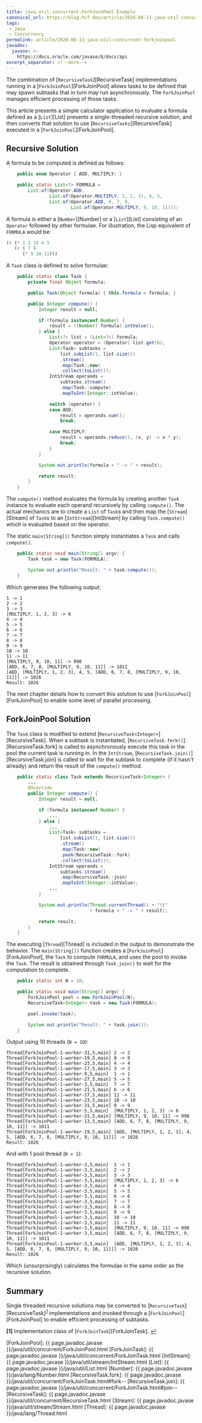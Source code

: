 ```yaml
---
title: java.util.concurrent.ForkJoinPool Example
canonical_url: https://blog.hcf.dev/article/2020-08-11-java-util-concurrent-forkjoinpool/
tags:
 - Java
 - Concurrency
permalink: article/2020-08-11-java-util-concurrent-forkjoinpool
javadoc:
  javase: >-
    https://docs.oracle.com/javase/8/docs/api
excerpt_separator: <!--more-->
---
```


The combination of [`RecursiveTask`][RecursiveTask] implementations running
in a [`ForkJoinPool`][ForkJoinPool] allows tasks to be defined that may
spawn subtasks that in turn may run asynchronously.  The `ForkJoinPool`
manages efficient processing of those tasks.

This article presents a simple calculator application to evaluate a formula
defined as a [`List`][List] presents a single-threaded recursive solution,
and then converts that solution to use [`RecursiveTasks`][RecursiveTask]
executed in a [`ForkJoinPool`][ForkJoinPool].

<!--more-->


## Recursive Solution

A formula to be computed is defined as follows:

```java
    public enum Operator { ADD, MULTIPLY; }

    public static List<?> FORMULA =
        List.of(Operator.ADD,
                List.of(Operator.MULTIPLY, 1, 2, 3), 4, 5,
                List.of(Operator.ADD, 6, 7, 8,
                        List.of(Operator.MULTIPLY, 9, 10, 11)));
```

A formula is either a [`Number`][Number] or a [`List`][List] consisting of
an `Operator` followed by other formulae.  For illustration, the Lisp
equivalent of `FORMULA` would be:

```scheme
(+ (* 1 2 3) 4 5
   (+ 6 7 8
      (* 9 10 11)))
```

A `Task` class is defined to solve formulae:

```java
    public static class Task {
        private final Object formula;

        public Task(Object formula) { this.formula = formula; }

        public Integer compute() {
            Integer result = null;

            if (formula instanceof Number) {
                result = ((Number) formula).intValue();
            } else {
                List<?> list = (List<?>) formula;
                Operator operator = (Operator) list.get(0);
                List<Task> subtasks =
                    list.subList(1, list.size())
                    .stream()
                    .map(Task::new)
                    .collect(toList());
                IntStream operands =
                    subtasks.stream()
                    .map(Task::compute)
                    .mapToInt(Integer::intValue);

                switch (operator) {
                case ADD:
                    result = operands.sum();
                    break;

                case MULTIPLY:
                    result = operands.reduce(1, (x, y) -> x * y);
                    break;
                }
            }

            System.out.println(formula + " -> " + result);

            return result;
        }
    }
```

The `compute()` method evaluates the formula by creating another `Task`
instance to evaluate each operand recursively by calling `compute()`.  The
actual mechanics are to create a `List` of `Task`s and then map the
[`Stream`][Stream] of `Task`s to an [`IntStream`][IntStream] by calling
`Task.compute()` which is evaluated based on the operator.

The static `main(String[])` function simply instantiates a `Task` and calls
`compute()`.

```java
    public static void main(String[] argv) {
        Task task = new Task(FORMULA);

        System.out.println("Result: " + task.compute());
    }
```

Which generates the following output:

```javastacktrace
1 -> 1
2 -> 2
3 -> 3
[MULTIPLY, 1, 2, 3] -> 6
4 -> 4
5 -> 5
6 -> 6
7 -> 7
8 -> 8
9 -> 9
10 -> 10
11 -> 11
[MULTIPLY, 9, 10, 11] -> 990
[ADD, 6, 7, 8, [MULTIPLY, 9, 10, 11]] -> 1011
[ADD, [MULTIPLY, 1, 2, 3], 4, 5, [ADD, 6, 7, 8, [MULTIPLY, 9, 10, 11]]] -> 1026
Result: 1026
```

The next chapter details how to convert this solution to use
[`ForkJoinPool`][ForkJoinPool] to enable some level of parallel processing.


## ForkJoinPool Solution

The `Task` class is modified to extend
[`RecursiveTask<Integer>`][RecursiveTask].  When a subtask is instantiated,
[`RecursiveTask.fork()`][RecursiveTask.fork] is called to asynchronously
execute this task in the pool the current task is running in.  In the
`IntStream`, [`RecursiveTask.join()`][RecursiveTask.join] is called to wait
for the subtask to complete (if it hasn't already) and return the result of
the `compute()` method.

```java
    public static class Task extends RecursiveTask<Integer> {
        ...
        @Override
        public Integer compute() {
            Integer result = null;

            if (formula instanceof Number) {
                ...
            } else {
                ...
                List<Task> subtasks =
                    list.subList(1, list.size())
                    .stream()
                    .map(Task::new)
                    .peek(RecursiveTask::fork)
                    .collect(toList());
                IntStream operands =
                    subtasks.stream()
                    .map(RecursiveTask::join)
                    .mapToInt(Integer::intValue);
                ...
            }

            System.out.println(Thread.currentThread() + "\t"
                               + formula + " -> " + result);

            return result;
        }
    }
```

The executing [`Thread`][Thread] is included in the output to demonstrate
the behavior.  The `main(String[])` function creates a
[`ForkJoinPool`][ForkJoinPool], the `Task` to compute `FORMULA`, and uses
the pool to invoke the `Task`.  The result is obtained through `Task.join()`
to wait for the computation to complete.

```java
    public static int N = 10;

    public static void main(String[] argv) {
        ForkJoinPool pool = new ForkJoinPool(N);
        RecursiveTask<Integer> task = new Task(FORMULA);

        pool.invoke(task);

        System.out.println("Result: " + task.join());
    }
```

Output using 10 threads (`N = 10`):

```javastacktrace
Thread[ForkJoinPool-1-worker-31,5,main]	2 -> 2
Thread[ForkJoinPool-1-worker-19,5,main]	8 -> 8
Thread[ForkJoinPool-1-worker-23,5,main]	4 -> 4
Thread[ForkJoinPool-1-worker-17,5,main]	3 -> 3
Thread[ForkJoinPool-1-worker-9,5,main]	1 -> 1
Thread[ForkJoinPool-1-worker-27,5,main]	5 -> 5
Thread[ForkJoinPool-1-worker-3,5,main]	7 -> 7
Thread[ForkJoinPool-1-worker-21,5,main]	6 -> 6
Thread[ForkJoinPool-1-worker-17,5,main]	11 -> 11
Thread[ForkJoinPool-1-worker-23,5,main]	10 -> 10
Thread[ForkJoinPool-1-worker-31,5,main]	9 -> 9
Thread[ForkJoinPool-1-worker-5,5,main]	[MULTIPLY, 1, 2, 3] -> 6
Thread[ForkJoinPool-1-worker-31,5,main]	[MULTIPLY, 9, 10, 11] -> 990
Thread[ForkJoinPool-1-worker-13,5,main]	[ADD, 6, 7, 8, [MULTIPLY, 9, 10, 11]] -> 1011
Thread[ForkJoinPool-1-worker-19,5,main]	[ADD, [MULTIPLY, 1, 2, 3], 4, 5, [ADD, 6, 7, 8, [MULTIPLY, 9, 10, 11]]] -> 1026
Result: 1026
```

And with 1 pool thread (`N = 1`):

```javastacktrace
Thread[ForkJoinPool-1-worker-3,5,main]	1 -> 1
Thread[ForkJoinPool-1-worker-3,5,main]	2 -> 2
Thread[ForkJoinPool-1-worker-3,5,main]	3 -> 3
Thread[ForkJoinPool-1-worker-3,5,main]	[MULTIPLY, 1, 2, 3] -> 6
Thread[ForkJoinPool-1-worker-3,5,main]	4 -> 4
Thread[ForkJoinPool-1-worker-3,5,main]	5 -> 5
Thread[ForkJoinPool-1-worker-3,5,main]	6 -> 6
Thread[ForkJoinPool-1-worker-3,5,main]	7 -> 7
Thread[ForkJoinPool-1-worker-3,5,main]	8 -> 8
Thread[ForkJoinPool-1-worker-3,5,main]	9 -> 9
Thread[ForkJoinPool-1-worker-3,5,main]	10 -> 10
Thread[ForkJoinPool-1-worker-3,5,main]	11 -> 11
Thread[ForkJoinPool-1-worker-3,5,main]	[MULTIPLY, 9, 10, 11] -> 990
Thread[ForkJoinPool-1-worker-3,5,main]	[ADD, 6, 7, 8, [MULTIPLY, 9, 10, 11]] -> 1011
Thread[ForkJoinPool-1-worker-3,5,main]	[ADD, [MULTIPLY, 1, 2, 3], 4, 5, [ADD, 6, 7, 8, [MULTIPLY, 9, 10, 11]]] -> 1026
Result: 1026
```

Which (unsurprisingly) calculates the formulae in the same order as the
recursive solution.


## Summary

Single threaded recursive solutions may be converted to
[`RecursiveTask`][RecursiveTask]<sup id="ref1">[1](#endnote1)</sup>
implementations and invoked through a [`ForkJoinPool`][ForkJoinPool] to
enable efficient processing of subtasks.


<b id="endnote1">[1]</b>
Implementation class of [`ForkJoinTask`][ForkJoinTask].
[↩](#ref1)


[ForkJoinPool]: {{ page.javadoc.javase }}/java/util/concurrent/ForkJoinPool.html
[ForkJoinTask]: {{ page.javadoc.javase }}/java/util/concurrent/ForkJoinTask.html
[IntStream]: {{ page.javadoc.javase }}/java/util/stream/IntStream.html
[List]: {{ page.javadoc.javase }}/java/util/List.html
[Number]: {{ page.javadoc.javase }}/java/lang/Number.html
[RecursiveTask.fork]: {{ page.javadoc.javase }}/java/util/concurrent/ForkJoinTask.html#fork--
[RecursiveTask.join]: {{ page.javadoc.javase }}/java/util/concurrent/ForkJoinTask.html#join--
[RecursiveTask]: {{ page.javadoc.javase }}/java/util/concurrent/RecursiveTask.html
[Stream]: {{ page.javadoc.javase }}/java/util/stream/Stream.html
[Thread]: {{ page.javadoc.javase }}/java/lang/Thread.html
